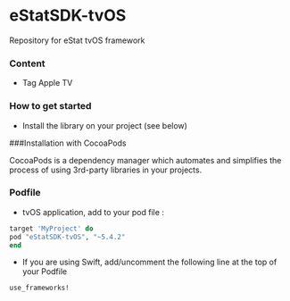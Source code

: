 # eStatSDK-tvOS
Repository for eStat tvOS framework

### Content
* Tag Apple TV

### How to get started
- Install the library on your project (see below)

###Installation with CocoaPods

CocoaPods is a dependency manager which automates and simplifies the process of using 3rd-party libraries in your projects.

### Podfile

- tvOS application, add to your pod file : 

```ruby
target 'MyProject' do
pod "eStatSDK-tvOS", "~5.4.2"
end
```

- If you are using Swift, add/uncomment the following line at the top of your Podfile

```ruby
use_frameworks!
```
 

